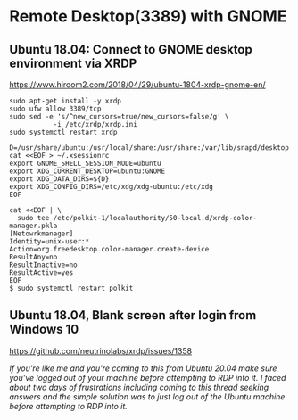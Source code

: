 # Remote Desktop(3389) with GNOME

## Ubuntu 18.04: Connect to GNOME desktop environment via XRDP
https://www.hiroom2.com/2018/04/29/ubuntu-1804-xrdp-gnome-en/
```
sudo apt-get install -y xrdp
sudo ufw allow 3389/tcp
sudo sed -e 's/^new_cursors=true/new_cursors=false/g' \
           -i /etc/xrdp/xrdp.ini
sudo systemctl restart xrdp
```

```
D=/usr/share/ubuntu:/usr/local/share:/usr/share:/var/lib/snapd/desktop
cat <<EOF > ~/.xsessionrc
export GNOME_SHELL_SESSION_MODE=ubuntu
export XDG_CURRENT_DESKTOP=ubuntu:GNOME
export XDG_DATA_DIRS=${D}
export XDG_CONFIG_DIRS=/etc/xdg/xdg-ubuntu:/etc/xdg
EOF
```

```
cat <<EOF | \
  sudo tee /etc/polkit-1/localauthority/50-local.d/xrdp-color-manager.pkla
[Netowrkmanager]
Identity=unix-user:*
Action=org.freedesktop.color-manager.create-device
ResultAny=no
ResultInactive=no
ResultActive=yes
EOF
$ sudo systemctl restart polkit
```


## Ubuntu 18.04, Blank screen after login from Windows 10
https://github.com/neutrinolabs/xrdp/issues/1358

_If you're like me and you're coming to this from Ubuntu 20.04 make sure you've logged out of your machine before attempting to RDP into it. I faced about two days of frustrations including coming to this thread seeking answers and the simple solution was to just log out of the Ubuntu machine before attempting to RDP into it._